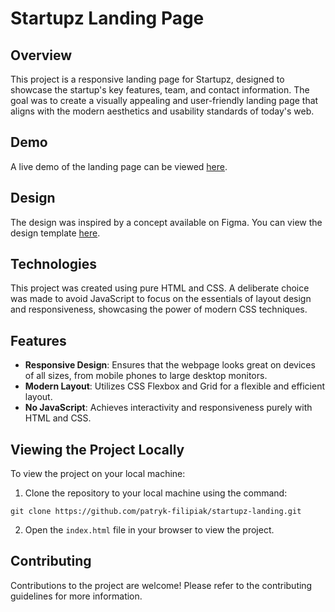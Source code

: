 # Startupz Landing Page

## Overview

This project is a responsive landing page for Startupz, designed to showcase the startup's key features, team, and contact information. The goal was to create a visually appealing and user-friendly landing page that aligns with the modern aesthetics and usability standards of today's web.

## Demo

A live demo of the landing page can be viewed [here](https://patryk-filipiak.github.io/startupz-landing/).

## Design

The design was inspired by a concept available on Figma. You can view the design template [here](https://www.figma.com/file/GIrurcGtyHKB5hCkZB4cqM/Startupz---Landing-page?type=design&node-id=1-5&mode=design&t=XlWXzcrVixdYNNZs-0).

## Technologies

This project was created using pure HTML and CSS. A deliberate choice was made to avoid JavaScript to focus on the essentials of layout design and responsiveness, showcasing the power of modern CSS techniques.

## Features

- **Responsive Design**: Ensures that the webpage looks great on devices of all sizes, from mobile phones to large desktop monitors.
- **Modern Layout**: Utilizes CSS Flexbox and Grid for a flexible and efficient layout.
- **No JavaScript**: Achieves interactivity and responsiveness purely with HTML and CSS.

## Viewing the Project Locally

To view the project on your local machine:

1. Clone the repository to your local machine using the command:

```
git clone https://github.com/patryk-filipiak/startupz-landing.git
```

2. Open the `index.html` file in your browser to view the project.

## Contributing

Contributions to the project are welcome! Please refer to the contributing guidelines for more information.
 